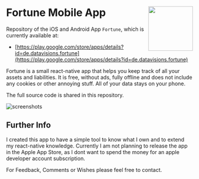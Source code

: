 # Fortune Mobile App <img src="https://github.com/RudolfJagdhuber/Fortune/assets/42039093/1432a34f-ac03-4f51-ad09-2dc7a0d08c0a" align="right" height = 120/>

Repository of the iOS and Android App `Fortune`, which is currently 
available at: 
* [https://play.google.com/store/apps/details?id=de.datavisions.fortune](https://play.google.com/store/apps/details?id=de.datavisions.fortune)

Fortune is a small react-native app that helps you keep track of all 
your assets and liabilities. It is free, without ads, fully offline
and does not include any cookies or other annoying stuff. All of your
data stays on your phone.

The full source code is shared in this repository. 

![screenshots](https://github.com/RudolfJagdhuber/Fortune/assets/42039093/9b60270a-fefa-48a6-919a-be80ae0caf17)

## Further Info
I created this app to have a simple tool to know what I own and to
extend my react-native knowledge. Currently I am not planning to
release the app in the Apple App Store, as I dont want to spend the
money for an apple developer account subscription.

For Feedback, Comments or Wishes please feel free to contact.
